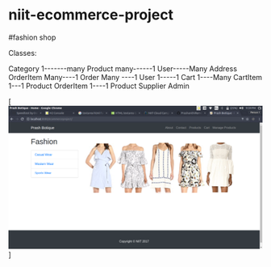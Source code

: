# niit-ecommerce-project
#fashion shop

Classes:

Category 1-------many Product many------1 User-----Many Address
OrderItem Many----1 Order Many ----1 User 1-----1 Cart 1----Many CartItem 1---1 Product
OrderItem 1----1 Product
Supplier
Admin


[![ecommerce homepage](https://github.com/PrashanthiRamesh/niit-ecommerce-project/blob/master/ecommerceproject/src/main/webapp/assets/img/readme1.png)]

